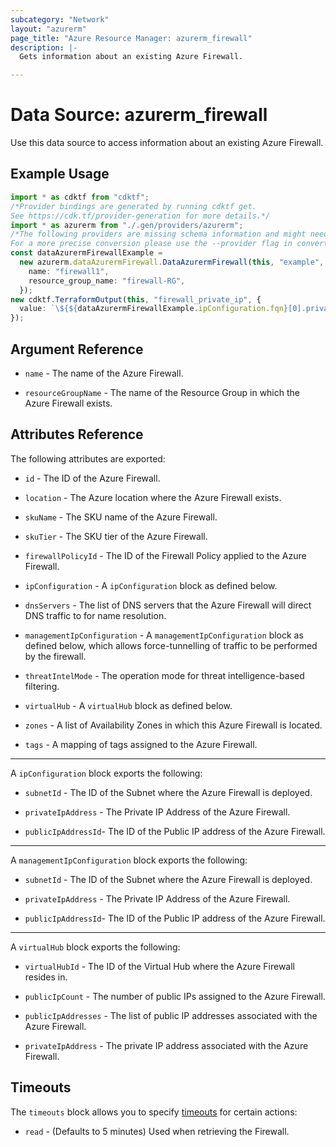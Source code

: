 ```yaml
---
subcategory: "Network"
layout: "azurerm"
page_title: "Azure Resource Manager: azurerm_firewall"
description: |-
  Gets information about an existing Azure Firewall.

---
```


# Data Source: azurerm\_firewall

Use this data source to access information about an existing Azure Firewall.

## Example Usage

```typescript
import * as cdktf from "cdktf";
/*Provider bindings are generated by running cdktf get.
See https://cdk.tf/provider-generation for more details.*/
import * as azurerm from "./.gen/providers/azurerm";
/*The following providers are missing schema information and might need manual adjustments to synthesize correctly: azurerm.
For a more precise conversion please use the --provider flag in convert.*/
const dataAzurermFirewallExample =
  new azurerm.dataAzurermFirewall.DataAzurermFirewall(this, "example", {
    name: "firewall1",
    resource_group_name: "firewall-RG",
  });
new cdktf.TerraformOutput(this, "firewall_private_ip", {
  value: `\${${dataAzurermFirewallExample.ipConfiguration.fqn}[0].private_ip_address}`,
});

```

## Argument Reference

*   `name` - The name of the Azure Firewall.

*   `resourceGroupName` - The name of the Resource Group in which the Azure Firewall exists.

## Attributes Reference

The following attributes are exported:

*   `id` - The ID of the Azure Firewall.

*   `location` - The Azure location where the Azure Firewall exists.

*   `skuName` - The SKU name of the Azure Firewall.

*   `skuTier` - The SKU tier of the Azure Firewall.

*   `firewallPolicyId` - The ID of the Firewall Policy applied to the Azure Firewall.

*   `ipConfiguration` - A `ipConfiguration` block as defined below.

*   `dnsServers` - The list of DNS servers that the Azure Firewall will direct DNS traffic to for name resolution.

*   `managementIpConfiguration` - A `managementIpConfiguration` block as defined below, which allows force-tunnelling of traffic to be performed by the firewall.

*   `threatIntelMode` - The operation mode for threat intelligence-based filtering.

*   `virtualHub` - A `virtualHub` block as defined below.

*   `zones` - A list of Availability Zones in which this Azure Firewall is located.

*   `tags` - A mapping of tags assigned to the Azure Firewall.

***

A `ipConfiguration` block exports the following:

*   `subnetId` - The ID of the Subnet where the Azure Firewall is deployed.

*   `privateIpAddress` - The Private IP Address of the Azure Firewall.

*   `publicIpAddressId`- The ID of the Public IP address of the Azure Firewall.

***

A `managementIpConfiguration` block exports the following:

*   `subnetId` - The ID of the Subnet where the Azure Firewall is deployed.

*   `privateIpAddress` - The Private IP Address of the Azure Firewall.

*   `publicIpAddressId`- The ID of the Public IP address of the Azure Firewall.

***

A `virtualHub` block exports the following:

*   `virtualHubId` - The ID of the Virtual Hub where the Azure Firewall resides in.

*   `publicIpCount` - The number of public IPs assigned to the Azure Firewall.

*   `publicIpAddresses` - The list of public IP addresses associated with the Azure Firewall.

*   `privateIpAddress` - The private IP address associated with the Azure Firewall.

## Timeouts

The `timeouts` block allows you to specify [timeouts](https://www.terraform.io/language/resources/syntax#operation-timeouts) for certain actions:

* `read` - (Defaults to 5 minutes) Used when retrieving the Firewall.
